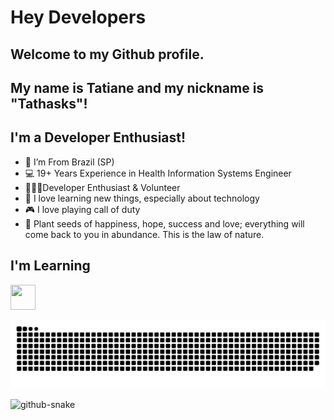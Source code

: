# Hey Developers 

## Welcome to my Github profile.
## My name is Tatiane and my nickname is "Tathasks"!

## I'm a Developer Enthusiast!

- 📍 I’m From Brazil (SP)
- 💻 19+ Years Experience in Health Information Systems Engineer
- 👩🏼‍💻Developer Enthusiast & Volunteer
- 👀 I love learning new things, especially about technology
- 🎮 I love playing call of duty
- 🌱 Plant seeds of happiness, hope, success and love; everything will come back to you in abundance. This is the law of nature.

## I'm Learning
<img src="https://cdn.jsdelivr.net/gh/devicons/devicon/icons/javascript/javascript-original.svg" width="40" height="40"/>
          
          
![Snake animation](https://raw.githubusercontent.com/Platane/snk/output/github-contribution-grid-snake.svg)

<picture>
  <source media="(prefers-color-scheme: dark)" srcset="github-snake-dark.svg" />
  <source media="(prefers-color-scheme: light)" srcset="github-snake.svg" />
  <img alt="github-snake" src="github-snake.svg" />
</picture>

<!-- View counter - https://github.com/DenverCoder1/Simple-View-Counter -->

